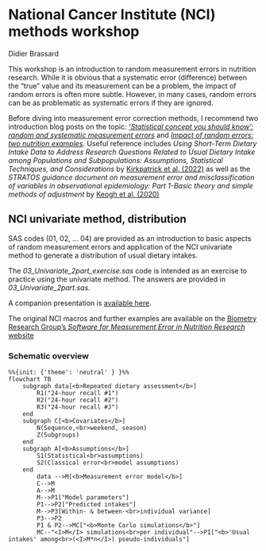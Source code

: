 National Cancer Institute (NCI) methods workshop
================
Didier Brassard

This workshop is an introduction to random measurement errors in
nutrition research. While it is obvious that a systematic error
(difference) between the “true” value and its measurement can be a
problem, the impact of random errors is often more subtle. However, in
many cases, random errors can be as problematic as systematic errors if
they are ignored.

Before diving into measurement error correction methods, I recommend two
introduction blog posts on the topic: [*‘Statistical concept you should
know’: random and systematic measurement
errors*](https://didierbrassard.github.io/posts/2022/11/blog-post-6/)
and [*Impact of random errors: two nutrition
examples*](https://didierbrassard.github.io/posts/2022/11/blog-post-7/).
Useful reference includes *Using Short-Term Dietary Intake Data to
Address Research Questions Related to Usual Dietary Intake among
Populations and Subpopulations: Assumptions, Statistical Techniques, and
Considerations* by [Kirkpatrick et
al. (2022)](https://pubmed.ncbi.nlm.nih.gov/35283362/) as well as the
*STRATOS guidance document on measurement error and misclassification of
variables in observational epidemiology: Part 1-Basic theory and simple
methods of adjustment* by [Keogh et
al. (2020)](https://pubmed.ncbi.nlm.nih.gov/32246539/)

## NCI univariate method, distribution

SAS codes (01, 02, … 04) are provided as an introduction to basic
aspects of random measurement errors and application of the NCI
univariate method to generate a distribution of usual dietary intakes.

The *03_Univariate_2part_exercise.sas* code is intended as an exercise
to practice using the univariate method. The answers are provided in
*03_Univariate_2part.sas*.

A companion presentation is [available
here](https://drive.google.com/file/d/1VKxCEDkiGSCbAYVioob-s4krjDJut4uT/view?usp=sharing).

The original NCI macros and further examples are available on the
[Biometry Research Group’s *Software for Measurement Error in Nutrition
Research*
website](https://prevention.cancer.gov/research-groups/biometry/measurement-error-impact/software-measurement-error)

### Schematic overview

``` mermaid
%%{init: {'theme': 'neutral' } }%%
flowchart TB
    subgraph data[<b>Repeated dietary assessment</b>]
        R1("24-hour recall #1")
        R2("24-hour recall #2")
        R3("24-hour recall #J")
    end
    subgraph C[<b>Covariates</b>]
        N(Sequence,<br>weekend, season)
        Z(Subgroups)
    end
    subgraph A[<b>Assumptions</b>]
        S1(Statistical<br>assumptions)
        S2(Classical error<br>model assumptions)
    end
        data -->M[<b>Measurement error model</b>]
        C-->M
        A-->M
        M-->P1["Model parameters"]
        P1-->P2["Predicted intakes"]
        M-->P3[Within- & between-<br>individual variance]
        P3-->P2
        P1 & P2-->MC["<b>Monte Carlo simulations</b>"]
        MC--"<I>M</I> simulations<br>per individual"-->PI["<b>'Usual intakes' among<br>(<I>M*n</I>) pseudo-individuals"]
    
```
